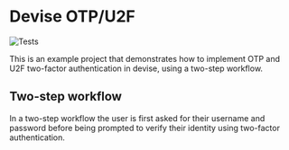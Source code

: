 # Devise OTP/U2F
![Tests](https://github.com/jamesridgway/devise-otp-u2f/workflows/Tests/badge.svg?branch=master)

This is an example project that demonstrates how to implement OTP and U2F two-factor authentication in devise, using a
two-step workflow.

## Two-step workflow
In a two-step workflow the user is first asked for their username and password before being prompted to verify their
identity using two-factor authentication.


